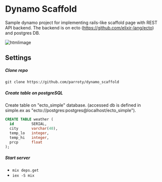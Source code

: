# Dynamo Scaffold

Sample dynamo project for implementing rails-like scaffold page with REST API backend.
The backend is on ecto (https://github.com/elixir-lang/ecto) and postgres DB.

![htmlimage](https://raw.github.com/parroty/dynamo_scaffold/master/image/dynamo_scaffold.png?w=400&h300)

## Settings

##### Clone repo

```
git clone https://github.com/parroty/dynamo_scaffold
```

##### Create table on postgreSQL
Create table on "ecto_simple" database.
(accessed db is defined in simple.ex as "ecto://postgres:postgres@localhost/ecto_simple").

```sql
CREATE TABLE weather (
  id        SERIAL,
  city      varchar(40),
  temp_lo   integer,
  temp_hi   integer,
  prcp      float
);
```

##### Start server

* `mix deps.get`
* `iex -S mix`


